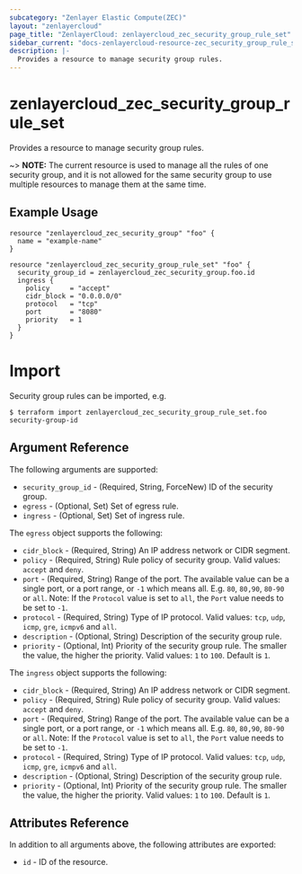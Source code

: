 ```yaml
---
subcategory: "Zenlayer Elastic Compute(ZEC)"
layout: "zenlayercloud"
page_title: "ZenlayerCloud: zenlayercloud_zec_security_group_rule_set"
sidebar_current: "docs-zenlayercloud-resource-zec_security_group_rule_set"
description: |-
  Provides a resource to manage security group rules.
---
```


# zenlayercloud_zec_security_group_rule_set

Provides a resource to manage security group rules.

~> **NOTE:** The current resource is used to manage all the rules of one security group, and it is not allowed for the
same security group to use multiple resources to manage them at the same time.

## Example Usage

```hcl
resource "zenlayercloud_zec_security_group" "foo" {
  name = "example-name"
}

resource "zenlayercloud_zec_security_group_rule_set" "foo" {
  security_group_id = zenlayercloud_zec_security_group.foo.id
  ingress {
    policy     = "accept"
    cidr_block = "0.0.0.0/0"
    protocol   = "tcp"
    port       = "8080"
    priority   = 1
  }
}
```

# Import
Security group rules can be imported, e.g.

```hcl
$ terraform import zenlayercloud_zec_security_group_rule_set.foo security-group-id
```

## Argument Reference

The following arguments are supported:

* `security_group_id` - (Required, String, ForceNew) ID of the security group.
* `egress` - (Optional, Set) Set of egress rule.
* `ingress` - (Optional, Set) Set of ingress rule.

The `egress` object supports the following:

* `cidr_block` - (Required, String) An IP address network or CIDR segment.
* `policy` - (Required, String) Rule policy of security group. Valid values: `accept` and `deny`.
* `port` - (Required, String) Range of the port. The available value can be a single port, or a port range, or `-1` which means all. E.g. `80`, `80,90`, `80-90` or `all`. Note: If the `Protocol` value is set to `all`, the `Port` value needs to be set to `-1`.
* `protocol` - (Required, String) Type of IP protocol. Valid values: `tcp`, `udp`, `icmp`, `gre`, `icmpv6` and `all`.
* `description` - (Optional, String) Description of the security group rule.
* `priority` - (Optional, Int) Priority of the security group rule. The smaller the value, the higher the priority. Valid values: `1` to `100`. Default is `1`.

The `ingress` object supports the following:

* `cidr_block` - (Required, String) An IP address network or CIDR segment.
* `policy` - (Required, String) Rule policy of security group. Valid values: `accept` and `deny`.
* `port` - (Required, String) Range of the port. The available value can be a single port, or a port range, or `-1` which means all. E.g. `80`, `80,90`, `80-90` or `all`. Note: If the `Protocol` value is set to `all`, the `Port` value needs to be set to `-1`.
* `protocol` - (Required, String) Type of IP protocol. Valid values: `tcp`, `udp`, `icmp`, `gre`, `icmpv6` and `all`.
* `description` - (Optional, String) Description of the security group rule.
* `priority` - (Optional, Int) Priority of the security group rule. The smaller the value, the higher the priority. Valid values: `1` to `100`. Default is `1`.

## Attributes Reference

In addition to all arguments above, the following attributes are exported:

* `id` - ID of the resource.




